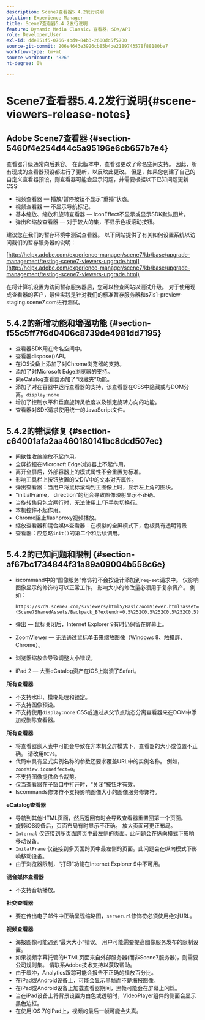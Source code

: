 ```yaml
---
description: Scene7查看器5.4.2发行说明
solution: Experience Manager
title: Scene7查看器5.4.2发行说明
feature: Dynamic Media Classic，查看器，SDK/API
role: Developer,User
exl-id: dde851f5-0766-4bd9-84b3-2600dd5f5700
source-git-commit: 206e4643e3926cb85b4be2189743578f88180be7
workflow-type: tm+mt
source-wordcount: '826'
ht-degree: 0%

---
```


# Scene7查看器5.4.2发行说明{#scene-viewers-release-notes}

## Adobe Scene7查看器 {#section-5460f4e254d44c5a95196e6cb657b7e4}

查看器升级通常向后兼容。 在此版本中，查看器更改了命名空间支持。 因此，所有现成的查看器预设都进行了更新，以反映此更改。 但是，如果您创建了自己的自定义查看器预设，则查看器可能会显示问题，并需要根据以下已知问题更新CSS:

* 视频查看器 — 播放/暂停按钮不显示“重播”状态。
* 视频查看器 — 不显示导航标记。
* 基本缩放、缩放和旋转查看器 — IconEffect不显示或显示SDK默认图片。
* 弹出和缩放查看器 — 对于较大的集，不显示色板滚动按钮。

建议您在我们的暂存环境中测试查看器。 以下网站提供了有关如何设置系统以访问我们的暂存服务器的说明：

[http://helpx.adobe.com/experience-manager/scene7/kb/base/upgrade-management/testing-scene7-viewers-upgrade.html](http://helpx.adobe.com/experience-manager/scene7/kb/base/upgrade-management/testing-scene7-viewers-upgrade.html)

在将计算机设置为访问暂存服务器后，您可以检查网站以测试升级。 对于使用现成查看器的客户，最佳实践是针对我们的标准暂存服务器和s7is1-preview-staging.scene7.com进行测试。

## 5.4.2的新增功能和增强功能 {#section-f55c5ff7f6d0406c8739de4981dd7195}

* 查看器SDK用在命名空间中。
* 查看器dispose()API。
* 在iOS设备上添加了对Chrome浏览器的支持。
* 添加了对Microsoft Edge浏览器的支持。
* 向eCatalog查看器添加了“收藏夹”功能。
* 添加了对在容器中运行查看器的支持，该查看器在CSS中隐藏或与DOM分离。`display:none`
* 增加了控制水平和垂直旋转灵敏度以及锁定旋转方向的功能。
* 查看器对SDK请求使用统一的JavaScript文件。

## 5.4.2的错误修复 {#section-c64001afa2aa460180141bc8dcd507ec}

* 间歇性收缩缩放不起作用。
* 全屏按钮在Microsoft Edge浏览器上不起作用。
* 离开全屏后，外部容器上的模式属性不会重置为标准。
* 影响工具栏上按钮放置的父DIV中的文本对齐属性。
* 弹出查看器：当用户将鼠标滚动到主图像上时，显示左上角的图块。
* “initialFrame， direction”的组合导致图像映射显示不正确。
* 当旋转集只包含两行时，无法使用上/下手势切换行。
* 本机控件不起作用。
* Chrome阻止flashproxy视频播放。
* 缩放查看器和混合媒体查看器：在模拟的全屏模式下，色板具有透明背景
* 查看器：应忽略`init()`的第二个和后续调用。

## 5.4.2的已知问题和限制 {#section-af67bc1734844f31a89a09004b558c6e}

* iscommand中的“图像服务”修饰符不会按设计添加到`req=set`请求中。 仅影响图像显示的修饰符可以正常工作。 影响大小的修改量必须用于复杂资产。 例如：

   ```
   https://s7d9.scene7.com/s7viewers/html5/BasicZoomViewer.html?asset= {Scene7SharedAssets/Backpack_B?extendn=0.5%252C0.5%252C0.5%252C0.5}
   ```

* 弹出 — 鼠标关闭后，Internet Explorer 9有时仍保留在屏幕上。
* ZoomViewer — 无法通过鼠标单击来缩放图像（Windows 8、触摸屏、Chrome）。
* 浏览器缩放会导致调整大小错误。
* iPad 2 — 大型eCatalog资产在iOS上崩溃了Safari。

**所有查看器**

* 不支持水印、模糊处理和锁定。
* 不支持图像预设。
* 不支持使用`display:none` CSS或通过从父节点动态分离查看器来在DOM中添加或删除查看器。

**所有查看器**

* 将查看器嵌入表中可能会导致在非本机全屏模式下，查看器的大小或位置不正确。 请改用`DIV`s。
* 代码中具有显式实例名称的参数还要求覆盖URL中的实例名称。 例如，`zoomView.iconeffect=0`。
* 不支持图像提供命令裁剪。
* 仅当查看器在子窗口中打开时，“关闭”按钮才有效。
* Iscommands修饰符不支持影响图像大小的图像服务修饰符。

**eCatalog查看器**

* 导航到其他HTML页面，然后返回有时会导致查看器重置回第一个页面。
* 旋转iOS设备后，页面布局有时显示不正确。 放大页面可更正布局。
* `Internal` 仅链接到多页面跨页中最左侧的页面。此问题会在纵向模式下影响移动设备。
* `InitalFrame` 仅链接到多页面跨页中最左侧的页面。此问题会在纵向模式下影响移动设备。
* 由于浏览器限制，“打印”功能在Internet Explorer 9中不可用。

**混合媒体查看器**

* 不支持音轨播放。

**社交查看器**

* 要在传出电子邮件中正确呈现缩略图，`serverurl`修饰符必须使用绝对URL。

**视频查看器**

* 海报图像可能遇到“最大大小”错误。 用户可能需要提高图像服务发布的限制设置。
* 如果视频字幕托管的HTML页面来自外部服务器(而非Scene7服务器)，则需要公司规则集。 请联系Adobe技术支持以获取帮助。
* 由于缓冲，Analytics跟踪可能会报告不正确的播放百分比。
* 在iPad或Android设备上，可能会显示黑帧而不是海报图像。
* 在iPad或Android设备上加载查看器期间，黑帧可能会在屏幕上闪烁。
* 当在iPad设备上将背景设置为白色或透明时，VideoPlayer组件的侧面会显示黑色边框。
* 在使用iOS 7的iPad上，视频的最后一帧可能会失真。
